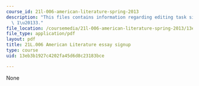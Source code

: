 ```yaml
---
course_id: 21l-006-american-literature-spring-2013
description: "This files contains information regarding editing task signup for essays\
  \ 1\u20133."
file_location: /coursemedia/21l-006-american-literature-spring-2013/13eb3b1927c4202fa45d6d8c23183bce_MIT21L_006S13_essaysignup.pdf
file_type: application/pdf
layout: pdf
title: 21L.006 American Literature essay signup
type: course
uid: 13eb3b1927c4202fa45d6d8c23183bce

---
```

None
